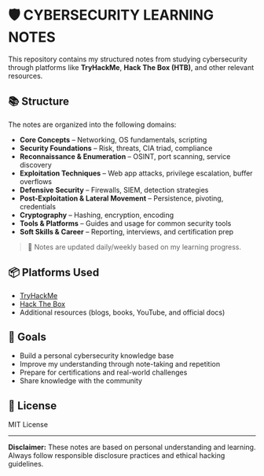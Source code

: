 # 🛡️ CYBERSECURITY LEARNING NOTES

This repository contains my structured notes from studying cybersecurity through platforms like **TryHackMe**, **Hack The Box (HTB)**, and other relevant resources.

## 📚 Structure

The notes are organized into the following domains:

- **Core Concepts** – Networking, OS fundamentals, scripting
- **Security Foundations** – Risk, threats, CIA triad, compliance
- **Reconnaissance & Enumeration** – OSINT, port scanning, service discovery
- **Exploitation Techniques** – Web app attacks, privilege escalation, buffer overflows
- **Defensive Security** – Firewalls, SIEM, detection strategies
- **Post-Exploitation & Lateral Movement** – Persistence, pivoting, credentials
- **Cryptography** – Hashing, encryption, encoding
- **Tools & Platforms** – Guides and usage for common security tools
- **Soft Skills & Career** – Reporting, interviews, and certification prep

> 🧠 Notes are updated daily/weekly based on my learning progress.

## 📦 Platforms Used

- [TryHackMe](https://tryhackme.com/)
- [Hack The Box](https://www.hackthebox.com/)
- Additional resources (blogs, books, YouTube, and official docs)

## 🚀 Goals

- Build a personal cybersecurity knowledge base
- Improve my understanding through note-taking and repetition
- Prepare for certifications and real-world challenges
- Share knowledge with the community

## 🧾 License

MIT License

---

**Disclaimer:** These notes are based on personal understanding and learning. Always follow responsible disclosure practices and ethical hacking guidelines.
